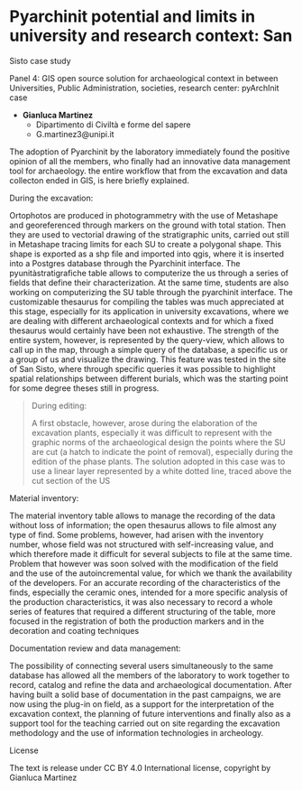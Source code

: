 # Pyarchinit potential and limits in university and research context: San
Sisto case study

Panel 4: GIS open source solution for archaeological context in between
Universities, Public Administration, societies, research center:
pyArchInit case

- **Gianluca Martinez**
  - Dipartimento di Civiltà e forme del sapere
  - G.martinez3\@unipi.it

The adoption of Pyarchinit by the laboratory immediately found the
positive opinion of all the members, who finally had an innovative data
management tool for archaeology. the entire workflow that from the
excavation and data collecton ended in GIS, is here briefly explained.

During the excavation:

Ortophotos are produced in photogrammetry with the use of Metashape and
georeferenced through markers on the ground with total station. Then
they are used to vectorial drawing of the stratigraphic units, carried
out still in Metashape tracing limits for each SU to create a polygonal
shape. This shape is exported as a shp file and imported into qgis,
where it is inserted into a Postgres database through the Pyarchinit
interface. The pyunitàstratigrafiche table allows to computerize the us
through a series of fields that define their characterization. At the
same time, students are also working on computerizing the SU table
through the pyarchinit interface. The customizable thesaurus for
compiling the tables was much appreciated at this stage, especially for
its application in university excavations, where we are dealing with
different archaeological contexts and for which a fixed thesaurus would
certainly have been not exhaustive. The strength of the entire system,
however, is represented by the query-view, which allows to call up in
the map, through a simple query of the database, a specific us or a
group of us and visualize the drawing. This feature was tested in the
site of San Sisto, where through specific queries it was possible to
highlight spatial relationships between different burials, which was the
starting point for some degree theses still in progress.

> During editing:
>
> A first obstacle, however, arose during the elaboration of the
> excavation plants, especially it was difficult to represent with the
> graphic norms of the archaeological design the points where the SU are
> cut (a hatch to indicate the point of removal), especially during the
> edition of the phase plants. The solution adopted in this case was to
> use a linear layer represented by a white dotted line, traced above
> the cut section of the US

Material inventory:

The material inventory table allows to manage the recording of the data
without loss of information; the open thesaurus allows to file almost
any type of find. Some problems, however, had arisen with the inventory
number, whose field was not structured with self-increasing value, and
which therefore made it difficult for several subjects to file at the
same time. Problem that however was soon solved with the modification of
the field and the use of the autoincremental value, for which we thank
the availability of the developers. For an accurate recording of the
characteristics of the finds, especially the ceramic ones, intended for
a more specific analysis of the production characteristics, it was also
necessary to record a whole series of features that required a different
structuring of the table, more focused in the registration of both the
production markers and in the decoration and coating techniques

Documentation review and data management:

The possibility of connecting several users simultaneously to the same
database has allowed all the members of the laboratory to work together
to record, catalog and refine the data and archaeological documentation.
After having built a solid base of documentation in the past campaigns,
we are now using the plug-in on field, as a support for the
interpretation of the excavation context, the planning of future
interventions and finally also as a support tool for the teaching
carried out on site regarding the excavation methodology and the use of
information technologies in archeology.

License

The text is release under CC BY 4.0 International license, copyright by
Gianluca Martinez

